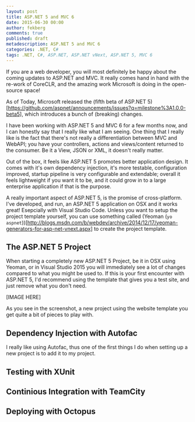 ```yaml
---
layout: post
title: ASP.NET 5 and MVC 6
date: 2015-06-30 00:00
author: fekberg
comments: true
published: draft
metadescription: ASP.NET 5 and MVC 6
categories: .NET, C#
tags: .NET, C#, ASP.NET, ASP.NET vNext, ASP.NET 5, MVC 6
---
```

If you are a web developer, you will most definitely be happy about the coming updates to ASP.NET and MVC. It really comes hand in hand with the re-work of CoreCLR, and the amazing work Microsoft is doing in the open-source space!

As of Today, Microsoft released the (fifth beta of ASP.NET 5)[https://github.com/aspnet/announcements/issues?q=milestone%3A1.0.0-beta5], which introduces a bunch of (breaking) changes.

I have been working with ASP.NET 5 and MVC 6 for a few months now, and I can honestly say that I really like what I am seeing. One thing that I really like is the fact that there's not really a differentiation between MVC and WebAPI; you have your controllers, actions and views/content returned to the consumer. Be it a View, JSON or XML, it doesn't really matter.

Out of the box, it feels like ASP.NET 5 promotes better application design. It comes with it's own dependency injection, it's more testable, configuration improved, startup pipeline is very configurable and extendable; overall it feels lightweight if you want it to be, and it could grow in to a large enterprise application if that is the purpose.

A really important aspect of ASP.NET 5, is the promise of cross-platform. I've developed, and run, an ASP.NET 5 application on OSX and it works great! Esepcially with Visual Studio Code. Unless you want to setup the project template yourself, you can use something called (Yeoman (`yo aspnet`))[http://blogs.msdn.com/b/webdev/archive/2014/12/17/yeoman-generators-for-asp-net-vnext.aspx] to create the project template.

## The ASP.NET 5 Project
When starting a completely new ASP.NET 5 Project, be it in OSX using Yeoman, or in Visual Studio 2015 you will immediately see a lot of changes compared to what you might be used to. If this is your first encounter with ASP.NET 5, I'd recommend using the template that gives you a test site, and just remove what you don't need.

[IMAGE HERE]

As you see in the screenshot, a new project using the website template you get quite a bit of pieces to play with.

## Dependency Injection with Autofac
I really like using Autofac, thus one of the first things I do when setting up a new project is to add it to my project.

## Testing with XUnit

## Continious Integration with TeamCity

## Deploying with Octopus
